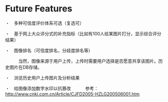 # Future Features #

・　多种可信度评价体系可选（复选可）

・　基于网上大众评分式的补充指标（比如有100人给某图片打分，显示综合评分结果）

・　图像排名（可信度排名，分歧度排名等）

　　　当然，图像来源于用户上传，上传时需要用户选择是否愿意共享该图片。历史图片在DB存储。

・　浏览历史用户上传图片及分析结果

・　给图像添加数字水印以抗篡改
　　　参考：http://www.cnki.com.cn/Article/CJFD2005-HZLG200506001.htm